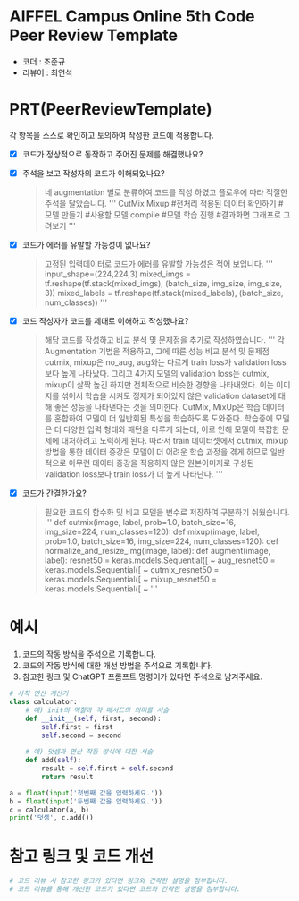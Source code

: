 # AIFFEL Campus Online 5th Code Peer Review Template
- 코더 : 조준규
- 리뷰어 : 최연석


# PRT(PeerReviewTemplate) 
각 항목을 스스로 확인하고 토의하여 작성한 코드에 적용합니다.

- [X] 코드가 정상적으로 동작하고 주어진 문제를 해결했나요?
  
- [X] 주석을 보고 작성자의 코드가 이해되었나요?
  > 네 augmentation 별로 분류하여 코드를 작성 하였고 플로우에 따라 적절한 주석을 달았습니다.
  '''
  > CutMix
  > Mixup
  > #전처리 적용된 데이터 확인하기
  > #모델 만들기
  > #사용할 모델 compile
  > #모델 학습 진행
  > #결과화면 그래프로 그려보기
  '''
- [X] 코드가 에러를 유발할 가능성이 없나요?
  > 고정된 입력데이터로 코드가 에러를 유발할 가능성은 적어 보입니다.
  > '''
  > input_shape=(224,224,3)
  > mixed_imgs = tf.reshape(tf.stack(mixed_imgs), (batch_size, img_size, img_size, 3))
    mixed_labels = tf.reshape(tf.stack(mixed_labels), (batch_size, num_classes))
  > '''
- [X] 코드 작성자가 코드를 제대로 이해하고 작성했나요?
  > 해당 코드를 작성하고 비교 분석 및 문제점을 추가로 작성하였습니다.
  > '''
  > 각 Augmentation 기법을 적용하고, 그에 따른 성능 비교 분석 및 문제점
cutmix, mixup은 no_aug, aug와는 다르게 train loss가 validation loss보다 높게 나타났다.
그리고 4가지 모델의 validation loss는 cutmix, mixup이 살짝 높긴 하지만 전체적으로 비슷한 경향을 나타내었다.
이는 이미지를 섞어서 학습을 시켜도 정제가 되어있지 않은 validation dataset에 대해 좋은 성능을 나타낸다는 것을 의미한다.
CutMix, MixUp은 학습 데이터를 혼합하여 모델이 더 일반회된 특성을 학습하도록 도와준다.
학습중에 모델은 더 다양한 입력 형태와 패턴을 다루게 되는데, 이로 인해 모델이 복잡한 문제에 대처하려고 노력하게 된다.
따라서 train 데이터셋에서 cutmix, mixup 방법을 통한 데이터 증강은 모델이 더 어려운 학습 과정을 겪게 하므로 일반적으로 아무런 데이터 증강을 적용하지 않은 원본이미지로 구성된 validation loss보다 train loss가 더 높게 나타난다.
  > '''
- [X] 코드가 간결한가요?
  > 필요한 코드의 함수화 및 비교 모델을 변수로 저장하여 구분하기 쉬웠습니다.
  > '''
  > def cutmix(image, label, prob=1.0, batch_size=16, img_size=224, num_classes=120):
  > def mixup(image, label, prob=1.0, batch_size=16, img_size=224, num_classes=120):
  > def normalize_and_resize_img(image, label):
  > def augment(image, label):
  > resnet50 = keras.models.Sequential([ ~
  > aug_resnet50 = keras.models.Sequential([ ~
  > cutmix_resnet50 = keras.models.Sequential([ ~
  > mixup_resnet50 = keras.models.Sequential([ ~
  > '''

# 예시
1. 코드의 작동 방식을 주석으로 기록합니다.
2. 코드의 작동 방식에 대한 개선 방법을 주석으로 기록합니다.
3. 참고한 링크 및 ChatGPT 프롬프트 명령어가 있다면 주석으로 남겨주세요.
```python
# 사칙 연산 계산기
class calculator:
    # 예) init의 역할과 각 매서드의 의미를 서술
    def __init__(self, first, second):
        self.first = first
        self.second = second
    
    # 예) 덧셈과 연산 작동 방식에 대한 서술
    def add(self):
        result = self.first + self.second
        return result

a = float(input('첫번째 값을 입력하세요.')) 
b = float(input('두번째 값을 입력하세요.')) 
c = calculator(a, b)
print('덧셈', c.add()) 
```

# 참고 링크 및 코드 개선
```python
# 코드 리뷰 시 참고한 링크가 있다면 링크와 간략한 설명을 첨부합니다.
# 코드 리뷰를 통해 개선한 코드가 있다면 코드와 간략한 설명을 첨부합니다.
```
